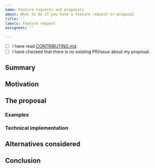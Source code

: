 ```yaml
---
name: Feature requests and proposals
about: What to do if you have a feature request or proposal
title: ''
labels: Feature request
assignees: ''

---
```


<!---
Before submitting your proposal, read the https://github.com/idris-lang/Idris2/blob/master/CONTRIBUTING.md page , it should give you an idea of what kind of proposal is likely to be accepted. Additionally, you can talk about your idea on the idris community discord server https://discord.gg/UX68fDs2jc or on the mailing list. Also check that your idea hasn't already been proposed or isn't already being worked on, make use of the Github search feature, someone is sure to tell you if you participate in the mailing list or discord. There is a checklist to remind you to do this before submitting your proposal :)

If you are confident in your idea, please follow the following template to describe your proposal. Follow the directive for each section, you have some liberty to update the “Proposal” section to better match your idea but leave the rest unchanged to keep the format uniform.

We cannot guarantee your proposal will be implemented in a timely manner (or at all) given how few people work on Idris2. Similarly with comments, few people have the time to read through and ingest a complex proposal. Try to be as clear and concise as you can so that it’s easy for the community to understand and comment on your idea.

--->

- [ ] I have read [CONTRIBUTING.md](https://github.com/idris-lang/Idris2/blob/main/CONTRIBUTING.md).
- [ ] I have checked that there is no existing PR/issue about my proposal.

## Summary

<!---
Describe your proposal in slightly more detail than the title, it should be easy to understand and pique the interest of the reader.
--->

## Motivation

<!---
Explain why this change is necessary and why the existing solutions are unsuitable.
--->

## The proposal

<!---
Explain your solution in detail, provide examples and highlight breaking changes, if any. Expose as many examples are you need to properly showcase the solution and help readers build a mental model of how and why it would work. This section can benefit from additional subsections about different aspects of the design of your solution (typically how does your proposal fit in the type theory, or how it can benefit from linearity). By default, we have 2 subsections: Examples and Technical implementation but feel free to restructure them, if you want the examples inlined for example.
--->

### Examples

### Technical implementation

## Alternatives considered

<!---
Show the research you conducted and the other alternatives that could have also solved the problem. Explain why you picked the one you presented and attempt to answer all the questions you already know you’re going to get. It’s a good idea to look at other programming languages and see how they solved similar problems and see if their rationale can be ported to Idris or not.
--->

## Conclusion

<!---
End your proposal with why you expect the community to accept this proposal. This is a good time to also highlight future work, potential new research avenues and longer-term benefits.
--->

